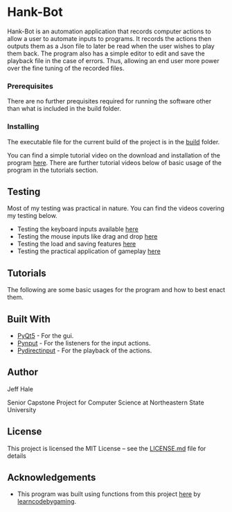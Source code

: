 # Hank-Bot 
Hank-Bot is an automation application that records computer actions to allow a user to automate 
inputs to programs. It records the actions then outputs them as a Json file to later be read when the 
user wishes to play them back. The program also has a simple editor to edit and save the playback 
file in the case of errors. Thus, allowing an end user more power over the fine tuning of the recorded 
files.

### Prerequisites
There are no further prequisites required for running the software other than what is included in
the build folder.

### Installing
The executable file for the current build of the project is in the [build](build) folder.

You can find a simple tutorial video on the download and installation of the program [here](https://www.youtube.com/watch?v=5_o-bEVHiZc&ab_channel=JeffreyHale). There are
further tutorial videos below of basic usage of the program in the tutorials section.

## Testing
Most of my testing was practical in nature. You can find the videos covering my testing below.

- Testing the keyboard inputs available [here](https://www.youtube.com/watch?v=6l5ru9JL3Ow&list=PLz6kVqNDu0s5uoFad-g-VEpj_bLU7Igo1&index=1&ab_channel=JeffreyHale)
- Testing the mouse inputs like drag and drop [here](https://www.youtube.com/watch?v=pw0r9Hp59-w&list=PLz6kVqNDu0s5uoFad-g-VEpj_bLU7Igo1&index=2&ab_channel=JeffreyHale)
- Testing the load and saving features [here](https://www.youtube.com/watch?v=AJvGn4iqce0&list=PLz6kVqNDu0s5uoFad-g-VEpj_bLU7Igo1&index=3&ab_channel=JeffreyHale)
- Testing the practical application of gameplay [here](https://www.youtube.com/watch?v=PsRcLY9eDjo&list=PLz6kVqNDu0s5uoFad-g-VEpj_bLU7Igo1&index=4&ab_channel=JeffreyHale)

## Tutorials
The following are some basic usages for the program and how to best enact them.

## Built With

- [PyQt5](https://github.com/PyQt5) - For the gui.
- [Pynput](https://github.com/moses-palmer/pynput) - For the listeners for the input actions.
- [Pydirectinput](https://github.com/learncodebygaming/pydirectinput) - For the playback of the actions.

## Author
Jeff Hale

Senior Capstone Project for Computer Science at Northeastern State University

## License
This project is licensed the MIT License – see the [LICENSE.md](LICENSE) file for details 

## Acknowledgements
- This program was built using functions from this project [here](https://github.com/learncodebygaming/enb_bot) by [learncodebygaming](https://github.com/learncodebygaming).
